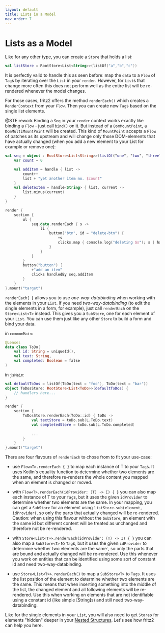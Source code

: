 ```yaml
---
layout: default
title: Lists in a Model
nav_order: 7
---
```

# Lists as a Model

Like for any other type, you can create a `Store` that holds a list:

```kotlin
val listStore = RootStore<List<String>>(listOf("a","b","c"))
```

It is perfectly valid to handle this as seen before: map the `data` to a `Flow` of `Tag`s by iterating over the `List` in your `render`.
However, for `List`s that change more often this does not perform well as the entire list will be re-rendered whenever the model changes.

For those cases, fritz2 offers the method `renderEach()` which creates a `RenderContext` from your `Flow`.
Then you can create new `Tag`s based on the single list elements.

@STE rework
Binding a `Seq` in your `render` context works exactly like binding a `Flow` - just call `bind()` on it.
But instead of a `DomMountPoint`, a `DomMultiMountPoint` will be created.
This kind of `MountPoint` accepts a `Flow` of patches as its upstream and will change only those
DOM-elements that have actually changed (when you add a new element to your List for example or remove one):

```kotlin
val seq = object : RootStore<List<String>>(listOf("one", "two", "three")) {
    var count = 0

    val addItem = handle { list ->
        count++
        list + "yet another item no. $count"
    }
    val deleteItem = handle<String> { list, current ->
        list.minus(current)
    }
}

render {
    section {
        ul {
            seq.data.renderEach { s ->
                li {
                    button("btn", id = "delete-btn") {
                        +s
                        clicks.map { console.log("deleting $s"); s } handledBy seq.deleteItem
                    }
                }
            }
        }
        button("button") {
            +"add an item"
            clicks handledBy seq.addItem
        }
    }
}.mount("target")
```

`renderEach{ }` allows you to use _one-way-databinding_ when working with the elements in your `List`. 
If you need _two-way-databinding_ (to edit the single elements in a form, for example), just call `renderEach` on the `Store<List<T>` instead. 
This gives you a `SubStore`, one for each element of your `List`. You can use them just like any other `Store` to build a form and bind your data.

in `commonMain`:
```kotlin
@Lenses
data class ToDo(
    val id: String = uniqueId(),
    val text: String,
    val completed: Boolean = false
)
```

in `jsMain`:
```kotlin
val defaultToDos = listOf(ToDo(text = "foo"), ToDo(text = "bar"))
object ToDosStore: RootStore<List<ToDo>>(defaultToDos) {
    // handlers here...
}

render {
    section {
        ToDosStore.renderEach(ToDo::id) { toDo ->
            val textStore = toDo.sub(L.ToDo.text)
            val completedStore = toDo.sub(L.ToDo.completed)
            
            ...
        }
    }
}.mount("target")
```

There are four flavours of `renderEach` to chose from to fit your use-case:

* use `Flow<T>.renderEach { }` to map each instance of T to your `Tag`s. It uses Kotlin's equality function to determine 
whether two elements are the same, and therefore re-renders the whole content you mapped when an element 
is changed or moved.

* with `Flow<T>.renderEach(idProvider: (T) -> I) { }` you can also map each instance of T to your `Tag`s, but it uses the given 
`idProvider` to determine whether two elements are the same. In your mapping, you can get a `SubStore` for an 
element using `listStore.sub(element, idProvider)`, so only the parts that actually changed will be re-rendered. 
Caution: when using this flavour without the `SubStore`, an element with the same id but different content will 
be treated as unchanged and therefore not be re-rendered.

* with `Store<List<T>>.renderEach(idProvider: (T) -> I) { }` you can also map a `SubStore<T>` to `Tag`s, but it uses the given 
`idProvider` to determine whether two elements are the same`, so only the parts that are bound and actually 
changed will be re-rendered. Use this whenever you work on entities that can be identified using some sort of constant 
id and need two-way-databinding.

* use `Store<List<T>>.renderEach()` to map a `SubStore<T>` to `Tag`s. It uses the list position of the element to determine 
whether two elements are the same. This means that when inserting something into the middle of the list, the 
changed element and all following elements will be re-rendered. Use this when working on elements that are not 
identifiable using a constant id (like simple [String]s) and still need two-way-databinding. 

Like for the single elements in your `List`, you will also need to get `Store`s for elements "hidden" deeper in your 
[Nested Structures](NestedStructures.html). Let's see how fritz2 can help you here.
